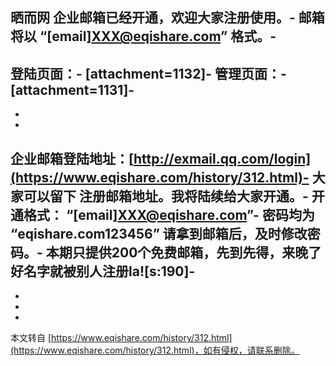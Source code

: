晒而网 企业邮箱已经开通，欢迎大家注册使用。-
邮箱将以 “\[email\]XXX@eqishare.com” 格式。-
-
登陆页面：-
\[attachment=1132\]-
管理页面：-
\[attachment=1131\]-
-
-
-
企业邮箱登陆地址：[http://exmail.qq.com/login](https://www.eqishare.com/history/312.html)-
大家可以留下 注册邮箱地址。我将陆续给大家开通。-
开通格式： “\[email\]XXX@eqishare.com”-
密码均为 “eqishare.com123456” 请拿到邮箱后，及时修改密码。-
本期只提供200个免费邮箱，先到先得，来晚了好名字就被别人注册la!\[s:190\]-
-
-
-

-

本文转自 [https://www.eqishare.com/history/312.html](https://www.eqishare.com/history/312.html)，如有侵权，请联系删除。